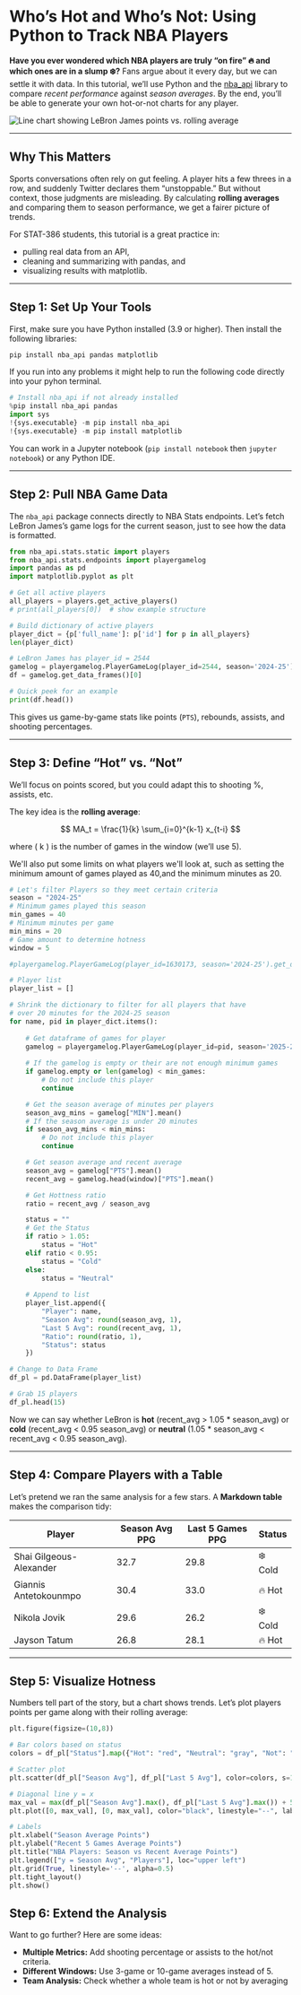 # Who’s Hot and Who’s Not: Using Python to Track NBA Players

**Have you ever wondered which NBA players are truly “on fire” 🔥 and which ones are in a slump ❄️?**
Fans argue about it every day, but we can settle it with data. In this tutorial, we’ll use Python and the [nba_api](https://github.com/swar/nba_api) library to compare *recent performance* against *season averages*. By the end, you’ll be able to generate your own hot-or-not charts for any player.

![Line chart showing LeBron James points vs. rolling average](lebron.jpg "Hot streak visualization")


---

## Why This Matters

Sports conversations often rely on gut feeling. A player hits a few threes in a row, and suddenly Twitter declares them “unstoppable.” But without context, those judgments are misleading. By calculating **rolling averages** and comparing them to season performance, we get a fairer picture of trends.

For STAT-386 students, this tutorial is a great practice in:

* pulling real data from an API,
* cleaning and summarizing with pandas, and
* visualizing results with matplotlib.

---

## Step 1: Set Up Your Tools

First, make sure you have Python installed (3.9 or higher). Then install the following libraries:

```bash
pip install nba_api pandas matplotlib
```

If you run into any problems it might help to run the following code directly into your pyhon terminal.

```python
# Install nba_api if not already installed
%pip install nba_api pandas
import sys
!{sys.executable} -m pip install nba_api
!{sys.executable} -m pip install matplotlib
```

You can work in a Jupyter notebook (`pip install notebook` then `jupyter notebook`) or any Python IDE.

---

## Step 2: Pull NBA Game Data

The `nba_api` package connects directly to NBA Stats endpoints. Let’s fetch LeBron James’s game logs for the current season, just to see how the data is formatted.

```python
from nba_api.stats.static import players
from nba_api.stats.endpoints import playergamelog
import pandas as pd
import matplotlib.pyplot as plt

# Get all active players
all_players = players.get_active_players()
# print(all_players[0])  # show example structure

# Build dictionary of active players
player_dict = {p['full_name']: p['id'] for p in all_players}
len(player_dict)

# LeBron James has player_id = 2544
gamelog = playergamelog.PlayerGameLog(player_id=2544, season='2024-25')
df = gamelog.get_data_frames()[0]

# Quick peek for an example
print(df.head())
```

This gives us game-by-game stats like points (`PTS`), rebounds, assists, and shooting percentages.

---

## Step 3: Define “Hot” vs. “Not”

We’ll focus on points scored, but you could adapt this to shooting %, assists, etc.

The key idea is the **rolling average**:

$$
MA_t = \frac{1}{k} \sum_{i=0}^{k-1} x_{t-i}
$$

where ( k ) is the number of games in the window (we’ll use 5).

We'll also put some limits on what players we'll look at, such as setting the minimum amount of games played as 40,and the minimum minutes as 20.

```python
# Let's filter Players so they meet certain criteria
season = "2024-25"
# Minimum games played this season
min_games = 40
# Minimum minutes per game
min_mins = 20
# Game amount to determine hotness
window = 5

#playergamelog.PlayerGameLog(player_id=1630173, season='2024-25').get_data_frames()[0]

# Player list
player_list = []

# Shrink the dictionary to filter for all players that have 
# over 20 minutes for the 2024-25 season
for name, pid in player_dict.items():
    
    # Get dataframe of games for player
    gamelog = playergamelog.PlayerGameLog(player_id=pid, season='2025-26').get_data_frames()[0]
    
    # If the gamelog is empty or their are not enough minimum games
    if gamelog.empty or len(gamelog) < min_games:
        # Do not include this player
        continue

    # Get the season average of minutes per players
    season_avg_mins = gamelog["MIN"].mean()
    # If the season average is under 20 minutes
    if season_avg_mins < min_mins:
        # Do not include this player
        continue

    # Get season average and recent average
    season_avg = gamelog["PTS"].mean()
    recent_avg = gamelog.head(window)["PTS"].mean()

    # Get Hottness ratio
    ratio = recent_avg / season_avg

    status = ""
    # Get the Status
    if ratio > 1.05:
        status = "Hot"
    elif ratio < 0.95:
        status = "Cold"
    else:
        status = "Neutral"
    
    # Append to list
    player_list.append({
        "Player": name,
        "Season Avg": round(season_avg, 1),
        "Last 5 Avg": round(recent_avg, 1),
        "Ratio": round(ratio, 1),
        "Status": status
    })

# Change to Data Frame
df_pl = pd.DataFrame(player_list)

# Grab 15 players
df_pl.head(15)
```

Now we can say whether LeBron is **hot** (recent_avg > 1.05 * season_avg) or **cold** (recent_avg < 0.95 season_avg) or **neutral** (1.05 * season_avg < recent_avg < 0.95 season_avg).

---

## Step 4: Compare Players with a Table

Let’s pretend we ran the same analysis for a few stars. A **Markdown table** makes the comparison tidy:

| Player                    | Season Avg PPG | Last 5 Games PPG | Status |
| ------------------------- | -------------- | ---------------- | ------ |
| Shai Gilgeous-Alexander   | 32.7           | 29.8             | ❄️ Cold |
| Giannis Antetokounmpo     | 30.4           | 33.0             | 🔥 Hot |
| Nikola Jovik              | 29.6           | 26.2             | ❄️ Cold |
| Jayson Tatum              | 26.8           | 28.1             | 🔥 Hot |

---

## Step 5: Visualize Hotness

Numbers tell part of the story, but a chart shows trends. Let’s plot players points per game along with their rolling average:

```python
plt.figure(figsize=(10,8))

# Bar colors based on status
colors = df_pl["Status"].map({"Hot": "red", "Neutral": "gray", "Not": "blue"})

# Scatter plot
plt.scatter(df_pl["Season Avg"], df_pl["Last 5 Avg"], color=colors, s=100)

# Diagonal line y = x
max_val = max(df_pl["Season Avg"].max(), df_pl["Last 5 Avg"].max()) + 5
plt.plot([0, max_val], [0, max_val], color="black", linestyle="--", label="y = Season Avg")

# Labels
plt.xlabel("Season Average Points")
plt.ylabel("Recent 5 Games Average Points")
plt.title("NBA Players: Season vs Recent Average Points")
plt.legend(["y = Season Avg", "Players"], loc="upper left")
plt.grid(True, linestyle='--', alpha=0.5)
plt.tight_layout()
plt.show()
```

## Step 6: Extend the Analysis

Want to go further? Here are some ideas:

* **Multiple Metrics:** Add shooting percentage or assists to the hot/not criteria.
* **Different Windows:** Use 3-game or 10-game averages instead of 5.
* **Team Analysis:** Check whether a whole team is hot or not by averaging 
